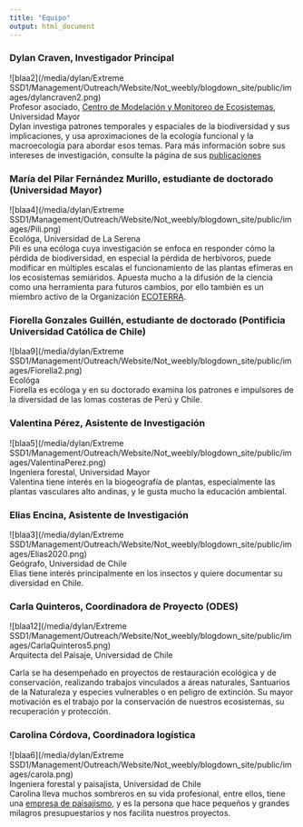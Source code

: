 ```yaml
---
title: "Equipo"
output: html_document
---
```

### Dylan Craven, Investigador Principal  
![blaa2](/media/dylan/Extreme SSD1/Management/Outreach/Website/Not_weebly/blogdown_site/public/images/dylancraven2.png)  
Profesor asociado, [Centro de Modelación y Monitoreo de Ecosistemas](https://cem.umayor.cl/), Universidad Mayor  
Dylan investiga patrones temporales y espaciales de la biodiversidad y sus implicaciones, y usa aproximaciones de la ecología funcional y la macroecología para abordar esos temas. Para más información sobre sus intereses de investigación, consulte la página de sus [publicaciones](/publications)   

### María del Pilar Fernández Murillo, estudiante de doctorado (Universidad Mayor)    
![blaa4](/media/dylan/Extreme SSD1/Management/Outreach/Website/Not_weebly/blogdown_site/public/images/Pili.png)    
Ecológa, Universidad de La Serena  
Pili es una ecóloga cuya investigación se enfoca en responder cómo la pérdida de biodiversidad, en especial la pérdida de herbívoros, puede modificar en múltiples escalas el funcionamiento de las plantas efímeras en los ecosistemas semiáridos.
Apuesta mucho a la difusión de la ciencia como una herramienta para futuros cambios, por ello también es un miembro activo de la Organización [ECOTERRA](https://ongecoterra.org/).  

### Fiorella Gonzales Guillén, estudiante de doctorado (Pontificia Universidad Católica de Chile)  
![blaa9](/media/dylan/Extreme SSD1/Management/Outreach/Website/Not_weebly/blogdown_site/public/images/Fiorella2.png)    
Ecológa  
Fiorella es ecóloga y en su doctorado examina los patrones e impulsores de la diversidad de las lomas costeras de Perú y Chile. 

### Valentina Pérez, Asistente de Investigación  
![blaa5](/media/dylan/Extreme SSD1/Management/Outreach/Website/Not_weebly/blogdown_site/public/images/ValentinaPerez.png)    
Ingeniera  forestal, Universidad Mayor  
Valentina tiene interés en la biogeografía de plantas, especialmente las plantas vasculares alto andinas, y le gusta mucho la educación ambiental.   

### Elias Encina, Asistente de Investigación  
![blaa3](/media/dylan/Extreme SSD1/Management/Outreach/Website/Not_weebly/blogdown_site/public/images/Elias2020.png)    
Geógrafo, Universidad de Chile  
Elias tiene interés principalmente en los insectos y quiere documentar su diversidad en 
Chile.  


### Carla Quinteros, Coordinadora de Proyecto (ODES)    
![blaa12](/media/dylan/Extreme SSD1/Management/Outreach/Website/Not_weebly/blogdown_site/public/images/CarlaQuinteros5.png)  
Arquitecta del Paisaje, Universidad de Chile  

Carla se ha desempeñado en proyectos de restauración ecológica y de conservación, realizando trabajos vinculados a áreas naturales, Santuarios de la Naturaleza y especies vulnerables o en peligro de extinción. Su mayor motivación es el trabajo por la conservación de nuestros ecosistemas, su recuperación y protección.

### Carolina Córdova, Coordinadora logística    
![blaa6](/media/dylan/Extreme SSD1/Management/Outreach/Website/Not_weebly/blogdown_site/public/images/carola.png)    
Ingeniera forestal y paisajista, Universidad de Chile  
Carolina lleva muchos sombreros en su vida profesional, entre ellos, tiene una [empresa de paisajismo](https://weinmannia.cl/), y es la persona que hace pequeños y grandes milagros presupuestarios y nos facilita nuestros proyectos. 
